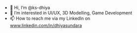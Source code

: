 - 👋 Hi, I’m @ks-dhiya
- 👀 I’m interested in UI/UX, 3D Modelling, Game Development
- 📫 How to reach me via my LinkedIn on www.linkedin.com/in/dhiyasundara

<!---
ks-dhiya/ks-dhiya is a ✨ special ✨ repository because its `README.md` (this file) appears on your GitHub profile.
You can click the Preview link to take a look at your changes.
--->
